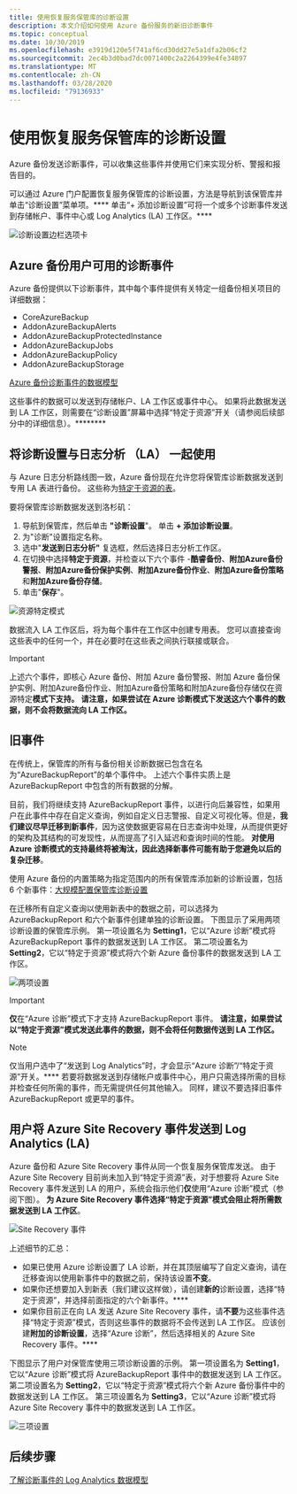 ```yaml
---
title: 使用恢复服务保管库的诊断设置
description: 本文介绍如何使用 Azure 备份服务的新旧诊断事件
ms.topic: conceptual
ms.date: 10/30/2019
ms.openlocfilehash: e3919d120e5f741af6cd30dd27e5a1dfa2b06cf2
ms.sourcegitcommit: 2ec4b3d0bad7dc0071400c2a2264399e4fe34897
ms.translationtype: MT
ms.contentlocale: zh-CN
ms.lasthandoff: 03/28/2020
ms.locfileid: "79136933"
---
```

# <a name="using-diagnostics-settings-for-recovery-services-vaults"></a>使用恢复服务保管库的诊断设置

Azure 备份发送诊断事件，可以收集这些事件并使用它们来实现分析、警报和报告目的。 

可以通过 Azure 门户配置恢复服务保管库的诊断设置，方法是导航到该保管库并单击“诊断设置”菜单项。**** 单击“+ 添加诊断设置”可将一个或多个诊断事件发送到存储帐户、事件中心或 Log Analytics (LA) 工作区。****

![诊断设置边栏选项卡](./media/backup-azure-diagnostics-events/diagnostics-settings-blade.png)

## <a name="diagnostics-events-available-for-azure-backup-users"></a>Azure 备份用户可用的诊断事件

Azure 备份提供以下诊断事件，其中每个事件提供有关特定一组备份相关项目的详细数据：

* CoreAzureBackup
* AddonAzureBackupAlerts
* AddonAzureBackupProtectedInstance
* AddonAzureBackupJobs
* AddonAzureBackupPolicy
* AddonAzureBackupStorage

[Azure 备份诊断事件的数据模型](https://docs.microsoft.com/azure/backup/backup-azure-reports-data-model)

这些事件的数据可以发送到存储帐户、LA 工作区或事件中心。 如果将此数据发送到 LA 工作区，则需要在“诊断设置”屏幕中选择“特定于资源”开关（请参阅后续部分中的详细信息）。********

## <a name="using-diagnostics-settings-with-log-analytics-la"></a>将诊断设置与日志分析 （LA） 一起使用

与 Azure 日志分析路线图一致，Azure 备份现在允许您将保管库诊断数据发送到专用 LA 表进行备份。 这些称为[特定于资源的表](https://docs.microsoft.com/azure/azure-monitor/platform/resource-logs-collect-workspace#resource-specific)。

要将保管库诊断数据发送到洛杉矶：

1.  导航到保管库，然后单击 **"诊断设置**"。 单击 **+ 添加诊断设置**。
2.  为"诊断"设置指定名称。
3.  选中"**发送到日志分析"** 复选框，然后选择日志分析工作区。
4.  在切换中选择**特定于资源**，并检查以下六个事件 -**酷睿备份**、**附加Azure备份警报**、**附加Azure备份保护实例**、**附加Azure备份作业**、**附加Azure备份策略**和**附加Azure备份存储**。
5.  单击"**保存**"。

![资源特定模式](./media/backup-azure-diagnostics-events/resource-specific-blade.png)

数据流入 LA 工作区后，将为每个事件在工作区中创建专用表。 您可以直接查询这些表中的任何一个，并在必要时在这些表之间执行联接或联合。

> [!IMPORTANT]
> 上述六个事件，即核心 Azure 备份、附加 Azure 备份警报、附加 Azure 备份保护实例、附加Azure备份作业、附加Azure备份策略和附加Azure备份存储仅在资源特定**模式下支持。** **请注意，如果尝试在 Azure 诊断模式下发送这六个事件的数据，则不会将数据流向 LA 工作区。**

## <a name="legacy-event"></a>旧事件

在传统上，保管库的所有与备份相关诊断数据已包含在名为“AzureBackupReport”的单个事件中。 上述六个事件实质上是 AzureBackupReport 中包含的所有数据的分解。 

目前，我们将继续支持 AzureBackupReport 事件，以进行向后兼容性，如果用户在此事件中存在自定义查询，例如自定义日志警报、自定义可视化等。但是，**我们建议尽早迁移到新事件**，因为这使数据更容易在日志查询中处理，从而提供更好的架构及其结构的可发现性，从而提高了引入延迟和查询时间的性能。 **对使用 Azure 诊断模式的支持最终将被淘汰，因此选择新事件可能有助于您避免以后的复杂迁移**。

使用 Azure 备份的内置策略为指定范围内的所有保管库添加新的诊断设置，包括 6 个新事件：[大规模配置保管库诊断设置](https://docs.microsoft.com/azure/backup/azure-policy-configure-diagnostics)

在迁移所有自定义查询以使用新表中的数据之前，可以选择为 AzureBackupReport 和六个新事件创建单独的诊断设置。 下图显示了采用两项诊断设置的保管库示例。 第一项设置名为 **Setting1**，它以“Azure 诊断”模式将 AzureBackupReport 事件的数据发送到 LA 工作区。 第二项设置名为 **Setting2**，它以“特定于资源”模式将六个新 Azure 备份事件的数据发送到 LA 工作区。

![两项设置](./media/backup-azure-diagnostics-events/two-settings-example.png)

> [!IMPORTANT]
> **仅**在“Azure 诊断”模式下才支持 AzureBackupReport 事件。 **请注意，如果尝试以“特定于资源”模式发送此事件的数据，则不会将任何数据传送到 LA 工作区。**

> [!NOTE]
> 仅当用户选中了“发送到 Log Analytics”时，才会显示“Azure 诊断”/“特定于资源”开关。**** 若要将数据发送到存储帐户或事件中心，用户只需选择所需的目标并检查任何所需的事件，而无需提供任何其他输入。 同样，建议不要选择旧事件 AzureBackupReport 或更早的事件。

## <a name="users-sending-azure-site-recovery-events-to-log-analytics-la"></a>用户将 Azure Site Recovery 事件发送到 Log Analytics (LA)

Azure 备份和 Azure Site Recovery 事件从同一个恢复服务保管库发送。 由于 Azure Site Recovery 目前尚未加入到“特定于资源”表，对于想要将 Azure Site Recovery 事件发送到 LA 的用户，系统会指示他们**仅**使用“Azure 诊断”模式（参阅下图）。 **为 Azure Site Recovery 事件选择“特定于资源”模式会阻止将所需数据发送到 LA 工作区**。

![Site Recovery 事件](./media/backup-azure-diagnostics-events/site-recovery-settings.png)

上述细节的汇总：

* 如果已使用 Azure 诊断设置了 LA 诊断，并在其顶层编写了自定义查询，请在迁移查询以使用新事件中的数据之前，保持该设置**不变**。
* 如果你还想要加入到新表（我们建议这样做），请创建**新的**诊断设置，选择“特定于资源”，并选择前面指定的六个新事件。****
* 如果你目前正在向 LA 发送 Azure Site Recovery 事件，请**不要**为这些事件选择“特定于资源”模式，否则这些事件的数据将不会传送到 LA 工作区。 应该创建**附加的诊断设置**，选择“Azure 诊断”，然后选择相关的 Azure Site Recovery 事件。****

下图显示了用户对保管库使用三项诊断设置的示例。 第一项设置名为 **Setting1**，它以“Azure 诊断”模式将 AzureBackupReport 事件中的数据发送到 LA 工作区。 第二项设置名为 **Setting2**，它以“特定于资源”模式将六个新 Azure 备份事件中的数据发送到 LA 工作区。 第三项设置名为 **Setting3**，它以“Azure 诊断”模式将 Azure Site Recovery 事件中的数据发送到 LA 工作区。

![三项设置](./media/backup-azure-diagnostics-events/three-settings-example.png)

## <a name="next-steps"></a>后续步骤

[了解诊断事件的 Log Analytics 数据模型](https://docs.microsoft.com/azure/backup/backup-azure-reports-data-model)
